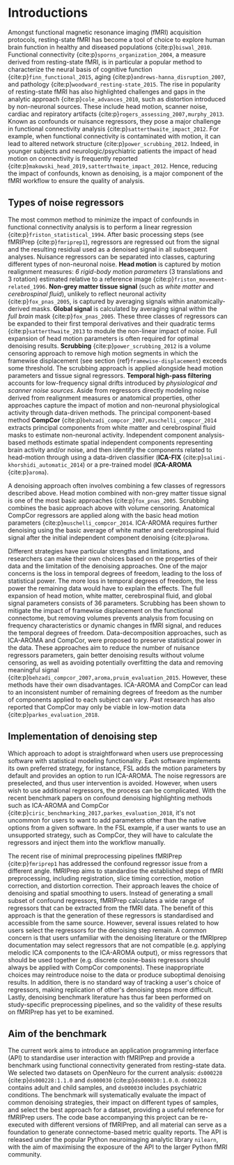 # Introductions

<!-- - background: (5 - 10 lines)
    - denoising matter
    - gap: standardisation denoising in fmri
        - easy to use, maintainable implementation
        - re-executable benchmark to track changes overtime
- standardise preprocessing, testing and maintainance
- denoising
- benchmark and repro
- in this paper:
    - implement something maintainable
    - reproducible benchmark
	- actual benchmark results
    - recommandation for future direction -->


<!-- aim of the paragraph: We all know denoising is important now. And we cannot understand brain activity without it. -->
Amongst functional magnetic resonance imaging (fMRI) acquisition protocols,
resting-state fMRI has become a tool of choice to explore human brain function in healthy and diseased populations {cite:p}`biswal_2010`.
Functional connectivity {cite:p}`sporns_organization_2004`,
a measure derived from resting-state fMRI, is in particular a popular method to characterize the neural basis of <!-- any suggestions of some newer paper to cite is good. -->
cognitive function {cite:p}`finn_functional_2015`,
aging {cite:p}`andrews-hanna_disruption_2007`,
and pathology {cite:p}`woodward_resting-state_2015`.
The rise in popularity of resting-state fMRI has also highlighted challenges and gaps in the analytic approach {cite:p}`cole_advances_2010`,
such as distortion introduced by non-neuronal sources.
These include head motion, scanner noise, cardiac and repiratory artifacts {cite:p}`rogers_assessing_2007,murphy_2013`.
Known as confounds or nuisance regressors, they pose a major challenge in functional connectivity analysis {cite:p}`satterthwaite_impact_2012`.
For example, when functional connectivity is contaminated with motion, it can lead to altered network structure {cite:p}`power_scrubbing_2012`.
Indeed, in younger subjects and neurologic/psychiatric patients the impact of head motion on connectivity is frequently reported {cite:p}`makowski_head_2019,satterthwaite_impact_2012`.
Hence, reducing the impact of confounds, known as denoising,
is a major component of the fMRI workflow to ensure the quality of analysis.



## Types of noise regressors

<!-- aim of the paragraph: Classes of nuisance regressors - like how load_confounds separate them -->
The most common method to minimize the impact of confounds in functional connectivity analysis is to perform a linear regression {cite:p}`friston_statistical_1994`.
After basic processing steps (see fMRIPrep {cite:p}`fmriprep1`), 
regressors are regressed out from the signal and the resulting residual used as a denoised signal in all subsequent analyses.
Nuisance regressors can be separated into classes, capturing different types of non-neuronal noise.
__Head motion__ is captured by motion realignment measures: _6 rigid-body motion parameters_ (3 translations and 3 rotation) estimated relative to a reference image {cite:p}`friston_movement-related_1996`.
__Non-grey matter tissue signal__ (such as _white matter_ and _cerebrospinal fluid_), unlikely to reflect neuronal activity {cite:p}`fox_pnas_2005`,
is captured by averaging signals within anatomically-derived masks.
__Global signal__ is calculated by averaging signal within the _full brain_ mask {cite:p}`fox_pnas_2005`.
These three classes of regressors can be expanded to their first temporal derivatives and their quadratic terms {cite:p}`satterthwaite_2013` to module the non-linear impact of noise. 
Full expansion of head motion parameters is often required for optimal denoising results.
__Scrubbing__ {cite:p}`power_scrubbing_2012` is a volume censoring approach to remove high motion segments in which the framewise displacement 
(see section {ref}`framewise-displacement`)
exceeds some threshold. 
The scrubbing approach is applied alongside head motion parameters and tissue signal regressors.
__Temporal high-pass filtering__ accounts for low-frequency signal drifts introduced by _physiological and scanner noise sources_.
Aside from regressors directly modeling noise derived from realignment measures or anatomical properties,
other approaches capture the impact of motion and non-neuronal physiological activity through data-driven methods. 
The principal component-based method __CompCor__ {cite:p}`behzadi_compcor_2007,muschelli_compcor_2014` extracts principal components from white matter and cerebrospinal fluid masks to estimate non-neuronal activity.
Independent component analysis-based methods estimate spatial independent components representing brain activity and/or noise, 
and then identify the components related to head-motion through using a data-driven classifier (__ICA-FIX__ {cite:p}`salimi-khorshidi_automatic_2014`)
or a pre-trained model (__ICA-AROMA__ {cite:p}`aroma`).

A denoising approach often involves combining a few classes of regressors described above.
Head motion combined with non-grey matter tissue signal is one of the most basic approaches {cite:p}`fox_pnas_2005`. 
Scrubbing combines the basic approach above with volume censoring. 
Anatomical CompCor regressors are applied along with the basic head motion parameters {cite:p}`muschelli_compcor_2014`.
ICA-AROMA requires further denoising using the basic average of white matter and cerebrospinal fluid signal after the initial independent component denoising {cite:p}`aroma`. 

Different strategies have particular strengths and limitations,
and researchers can make their own choices based on the properties of their data and the limitation of the denoising approaches.
One of the major concerns is the loss in temporal degrees of freedom, leading to the loss of statistical power.
The more loss in temporal degrees of freedom, the less power the remaining data would have to explain the effects.
The full expansion of head motion, white matter, cerebrospinal fluid, and global signal parameters consists of 36 parameters.
Scrubbing has been shown to mitigate the impact of framewise displacement on the functional connectome, 
but removing volumes prevents analysis from focusing on frequency characteristics or dynamic changes in fMRI signal, and reduces the temporal degrees of freedom.
Data-decomposition approaches, such as ICA-AROMA and CompCor, were proposed to preserve statistical power in the data.
These approaches aim to reduce the number of nuisance regressors parameters, <!-- I found this hard to believe (after doing the benchmark), but this statement is in both compcor and the ica paper-->
gain better denoising results without volume censoring,
as well as avoiding potentially overfitting the data and removing meaningful signal {cite:p}`behzadi_compcor_2007,aroma,pruim_evaluation_2015`. 
However, these methods have their own disadvantages.
ICA-AROMA and CompCor can lead to an inconsistent number of remaining degrees of freedom as the number of components applied to each subject can vary.
Past research has also reported that CompCor may only be viable in low-motion data {cite:p}`parkes_evaluation_2018`.

## Implementation of denoising step

<!-- aim of the paragraph: How denoising is traditionally done in propriatory software -->
Which approach to adopt is straightforward when users use preprocessing software with statistical modeling functionality.
Each software implements its own preferred strategy,
for instance, FSL adds the motion parameters by default and provides an option to run ICA-AROMA.
The noise regressors are preselected,
and thus user intervention is avoided.
However, when users wish to use additional regressors, the process can be complicated.
With the recent benchmark papers on confound denoising highlighting methods such as ICA-AROMA and CompCor {cite:p}`ciric_benchmarking_2017,parkes_evaluation_2018`, 
it's not uncommon for users to want to add parameters other than the native options from a given software.
In the FSL example, if a user wants to use an unsupported strategy, such as CompCor,
they will have to calculate the regressors and inject them into the workflow manually.

The recent rise of minimal preprocessing pipelines fMRIPrep {cite:p}`fmriprep1` has addressed the confound regressor issue from a different angle.
fMRIPrep aims to standardise the established steps of fMRI preprocessing, including registration, slice timing correction, motion correction, and distortion correction.
Their approach leaves the choice of denoising and spatial smoothing to users.
Instead of generating a small subset of confound regressors, fMRIPrep calculates a wide range of regressors that can be extracted from the fMRI data.
The benefit of this approach is that the generation of these regressors is standardised and accessible from the same source.
However, several issues related to how users select the regressors for the denoising step remain.
A common concern is that users unfamiliar with the denoising literature or the fMRIprep documentation may select regressors that are not compatible (e.g. applying melodic ICA components to the ICA-AROMA output),
or miss regressors that should be used together (e.g. discrete cosine-basis regressors should always be applied with CompCor components).
These inappropriate choices may reintroduce noise to the data or produce suboptimal denoising results.
In addition, there is no standard way of tracking a user's choice of regressors,
making replication of other's denoising steps more difficult.
Lastly, denoising benchmark literature has thus far been performed on study-specific preprocessing pipelines, 
and so the validity of these results on fMRIPrep has yet to be examined.

## Aim of the benchmark

The current work aims to introduce an application programming interface (API) to standardise user interaction with fMRIPrep and provide a benchmark using functional connectivity generated from resting-state data.
We selected two datasets on OpenNeuro for the current analysis:
`ds000228` {cite:p}`ds000228:1.1.0` and `ds000030` {cite:p}`ds000030:1.0.0`. 
`ds000228` contains adult and child samples, and `ds000030` includes psychiatric conditions.
The benchmark will systematically evaluate the impact of common denoising strategies,
their impact on different types of samples,
and select the best approach for a dataset,
providing a useful reference for fMRIPrep users. 
The code base accompanying this project can be re-executed with different versions of fMRIPrep,
and all material can serve as a foundation to generate connectome-based metric quality reports. 
The API is released under the popular Python neuroimaging analytic library `nilearn`,
with the aim of maximising the exposure of the API to the larger Python fMRI community.
